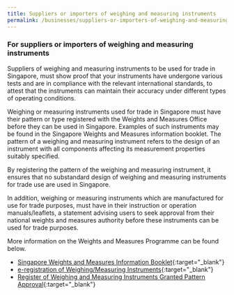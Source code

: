 ```yaml
---
title: Suppliers or importers of weighing and measuring instruments
permalink: /businesses/suppliers-or-importers-of-weighing-and-measuring-instruments
---
```

### For suppliers or importers of weighing and measuring instruments 

Suppliers of weighing and measuring instruments to be used for trade in Singapore, must show proof that your instruments have undergone various tests and are in compliance with the relevant international standards, to attest that the instruments can maintain their accuracy under different types of operating conditions. 

Weighing or measuring instruments used for trade in Singapore must have their pattern or type registered with the Weights and Measures Office before they can be used in Singapore. Examples of such instruments may be found in the Singapore Weights and Measures information booklet. The pattern of a weighing and measuring instrument refers to the design of an instrument with all components affecting its measurement properties suitably specified.

By registering the pattern of the weighing and measuring instrument, it ensures that no substandard design of weighing and measuring instruments for trade use are used in Singapore.

In addition, weighing or measuring instruments which are manufactured for use for trade purposes, must have in their instruction or operation manuals/leaflets, a statement advising users to  seek  approval  from  their  national  weights  and  measures  authority  before  these instruments can be used for trade purposes.

More information on the Weights and Measures Programme can be found below.

* [Singapore Weights and Measures Information Booklet](/files/businesses/wmo_info_booklet.pdf){:target="_blank"}
* [e-registration of Weighing/Measuring Instruments](https://www.go.gov.sg/pattern-registration){:target="_blank"}
* [Register of Weighing and Measuring Instruments Granted Pattern Approval](https://cpsa.enterprisesg.gov.sg/totalagility/forms/cpssite/PUBSearchGPA.form){:target="_blank"}